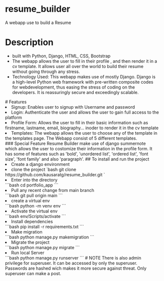 # resume_builder
A webapp use to build a Resume
# Description
<ul>
<li>built with Python, Django, HTML, CSS, Bootstrap</li>
<li>The webapp allows the user to fill in their profile , and then render it in a cv template. It allows user all over the world to build their resume without going through any stress.</li>
<li>Technology Used: This webapp makes use of mostly Django. Django is a high-level Python web framework with pre-written composite codes for webdevelopment, thus easing the stress of coding on the developers. It is reassuringly secure and exceedingly scalable.</li>
</ul>
# Features
<li>Signup: Enables user to signup with Username and password</li>
<li>Login: Authenticate the user and allows the user to gain full access to the platform </li>
<li>Profile Form: Allows the user to fill in their basic information such as firstname, lastname, email, biography... inoder to render it in the cv template</li>
<li>Templates: The webapp allows the user to choose any of the template in the templates page. The Webapp consist of 5 different templates. </li>
### Special Feature
Resume Builder make use of django summernote which allows the user to costomize their information in the profile form. It has some of features such as 'bold', 'unordered list', 'ordered list', 'font size', 'font family' and also 'paragraph'.
## To install and run the project
<li>Create a django environment </li>
<li>clone the project 
`bash
git clone https://github.com/kausaratg/resume_builder.git
`
</li>
<li>Enter into the directory</li>
```bash
cd portfolio_app
```
<li>Pull any recent change from main branch</li>
```bash
git pull origin main
```
<li> create a virtual env </li>
```bash
python -m venv env
```
<li>Activate the virtual env</li>
```bash
env/Scripts/activate
```
<li>Install dependencies</li>
```bash
pip install -r requirements.txt
```
<li>Make migration</li>
```bash
python manage.py makemigration
```
<li>Migrate the project</li>
```bash
python manage.py migrate
```
<li>Run local Server</li>
```bash
python manage.py runserver
```
# NOTE
There is also admin privilege for superuser. It can be accessed by only the superuser. Passwords are hashed wich makes it more secure against threat. Only superuser can make a post.
